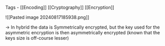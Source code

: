 Tags - [[Encoding]] [[Cryptography]] [[Encryption]]

![[Pasted image 20240817185938.png]]

-> In hybrid the data is Symmetrically encrypted, but the key used for the asymmetric encryption is then asymmetrically encrypted (known that the keys size is off-course lesser)